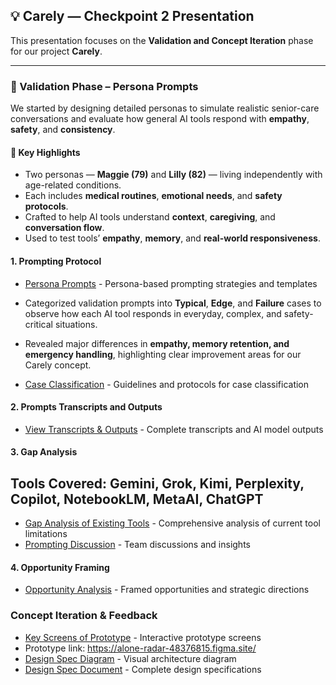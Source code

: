 ## 💡 Carely — Checkpoint 2 Presentation

This presentation focuses on the **Validation and Concept Iteration** phase for our project **Carely**.

---

### 🧠 Validation Phase – Persona Prompts

We started by designing detailed personas to simulate realistic senior-care conversations and evaluate how general AI tools respond with **empathy**, **safety**, and **consistency**.

#### 🔹 Key Highlights
- Two personas — **Maggie (79)** and **Lilly (82)** — living independently with age-related conditions.  
- Each includes **medical routines**, **emotional needs**, and **safety protocols**.  
- Crafted to help AI tools understand **context**, **caregiving**, and **conversation flow**.  
- Used to test tools’ **empathy**, **memory**, and **real-world responsiveness**.  

#### 1. Prompting Protocol
- [Persona Prompts](Validations/1.Prompting%20protocol/Persona_Prompts.md) - Persona-based prompting strategies and templates

- Categorized validation prompts into **Typical**, **Edge**, and **Failure** cases to observe how each AI tool responds in everyday, complex, and safety-critical situations.  
- Revealed major differences in **empathy, memory retention, and emergency handling**, highlighting clear improvement areas for our Carely concept.
  
- [Case Classification](Validations/1.Prompting%20protocol/Case%20classification.md) - Guidelines and protocols for case classification  
 

#### 2. Prompts Transcripts and Outputs
- [View Transcripts & Outputs](Validations/2.Prompts%20transcripts_outputs/) - Complete transcripts and AI model outputs

#### 3. Gap Analysis 
## Tools Covered: Gemini, Grok, Kimi, Perplexity, Copilot, NotebookLM, MetaAI, ChatGPT
- [Gap Analysis of Existing Tools](Validations/3.Gap%20Analysis/Gap%20Analysis.md) - Comprehensive analysis of current tool limitations
- [Prompting Discussion](Validations/3.Gap%20Analysis/discussions.md) - Team discussions and insights

#### 4. Opportunity Framing
- [Opportunity Analysis](Validations/4.Opportunity%20Framing/opportunity.md) - Framed opportunities and strategic directions

### Concept Iteration & Feedback

- [Key Screens of Prototype](Concept_iteration_feedback/Figma_prototype/Figma_README.md) - Interactive prototype screens
- Prototype link: https://alone-radar-48376815.figma.site/
- [Design Spec Diagram](Concept_iteration_feedback/DESIGN_SPEC%20DIAGRAM.png) - Visual architecture diagram
- [Design Spec Document](Concept_iteration_feedback/DESIGN_SPEC.md) - Complete design specifications
